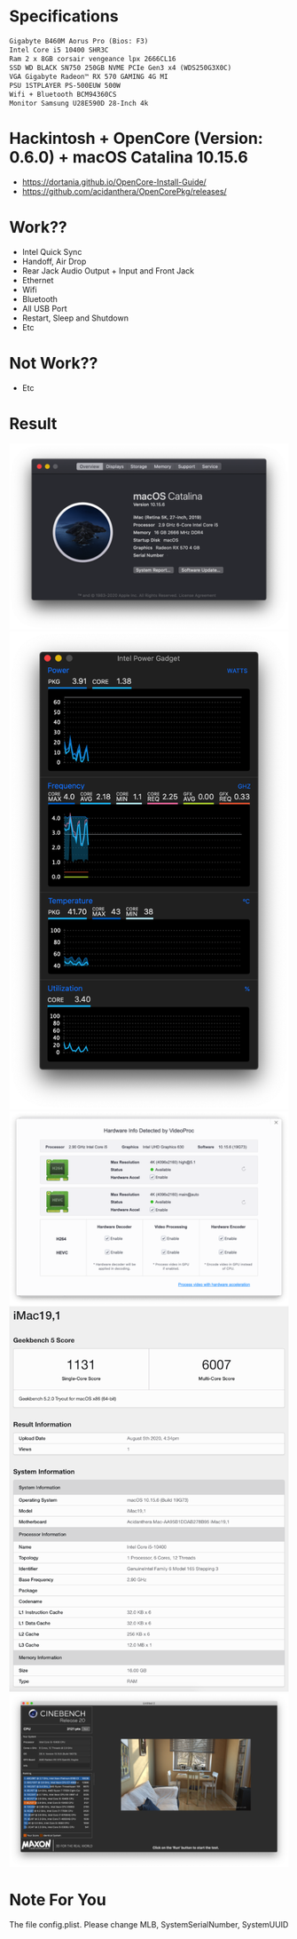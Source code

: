 
# Specifications
```
Gigabyte B460M Aorus Pro (Bios: F3)
Intel Core i5 10400 SHR3C
Ram 2 x 8GB corsair vengeance lpx 2666CL16
SSD WD BLACK SN750 250GB NVME PCIe Gen3 x4 (WDS250G3X0C)
VGA Gigabyte Radeon™ RX 570 GAMING 4G MI
PSU 1STPLAYER PS-500EUW 500W
Wifi + Bluetooth BCM94360CS
Monitor Samsung U28E590D 28-Inch 4k
```
# Hackintosh + OpenCore (Version: 0.6.0) + macOS Catalina 10.15.6
- https://dortania.github.io/OpenCore-Install-Guide/
- https://github.com/acidanthera/OpenCorePkg/releases/

# Work??
- Intel Quick Sync
- Handoff, Air Drop
- Rear Jack Audio Output + Input and Front Jack
- Ethernet
- Wifi
- Bluetooth
- All USB Port
- Restart, Sleep and Shutdown 
- Etc
# Not Work??
- Etc
# Result
![1](/images/1.png)
![2](/images/2.png)
![3](/images/3.png)
![4](/images/4.png)
![5](/images/5.png)

# Note For You
The file config.plist. Please change MLB, SystemSerialNumber, SystemUUID
